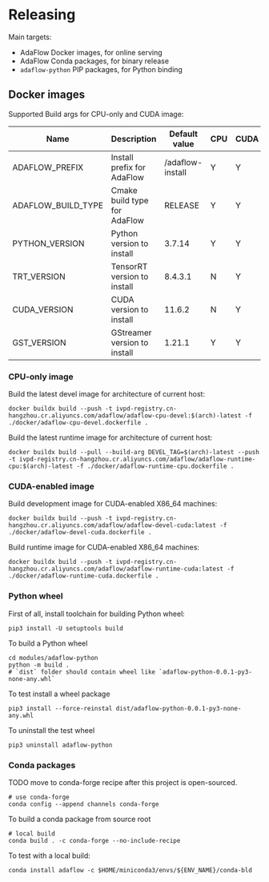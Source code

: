 # Releasing

Main targets:

* AdaFlow Docker images, for online serving
* AdaFlow Conda packages, for binary release
* `adaflow-python` PIP packages, for Python binding

## Docker images

Supported Build args for CPU-only and CUDA image:

| Name               | Description                  | Default value    | CPU | CUDA |
|--------------------|------------------------------|------------------|-----|------|
| ADAFLOW_PREFIX     | Install prefix for AdaFlow   | /adaflow-install | Y   | Y    |
| ADAFLOW_BUILD_TYPE | Cmake build type for AdaFlow | RELEASE          | Y   | Y    |
| PYTHON_VERSION     | Python version to install    | 3.7.14           | Y   | Y    |
| TRT_VERSION        | TensorRT version to install  | 8.4.3.1          | N   | Y    |
| CUDA_VERSION       | CUDA version to install      | 11.6.2           | N   | Y    |
| GST_VERSION        | GStreamer version to install | 1.21.1           | Y   | Y    |


### CPU-only image

Build the latest devel image for architecture of current host: 

```shell
docker buildx build --push -t ivpd-registry.cn-hangzhou.cr.aliyuncs.com/adaflow/adaflow-cpu-devel:$(arch)-latest -f ./docker/adaflow-cpu-devel.dockerfile .
```

Build the latest runtime image for architecture of current host:

```shell
docker buildx build --pull --build-arg DEVEL_TAG=$(arch)-latest --push -t ivpd-registry.cn-hangzhou.cr.aliyuncs.com/adaflow/adaflow-runtime-cpu:$(arch)-latest -f ./docker/adaflow-runtime-cpu.dockerfile .
```


### CUDA-enabled image

Build development image for CUDA-enabled X86_64 machines:

```shell
docker buildx build --push -t ivpd-registry.cn-hangzhou.cr.aliyuncs.com/adaflow/adaflow-devel-cuda:latest -f ./docker/adaflow-devel-cuda.dockerfile .
```

Build runtime image for CUDA-enabled X86_64 machines:

```shell
docker buildx build --push -t ivpd-registry.cn-hangzhou.cr.aliyuncs.com/adaflow/adaflow-runtime-cuda:latest -f ./docker/adaflow-runtime-cuda.dockerfile .
```


### Python wheel

First of all, install toolchain for building Python wheel:

```shell
pip3 install -U setuptools build
```

To build a Python wheel

```shell
cd modules/adaflow-python
python -m build .
# `dist` folder should contain wheel like `adaflow-python-0.0.1-py3-none-any.whl`
```

To test install a wheel package

```shell
pip3 install --force-reinstal dist/adaflow-python-0.0.1-py3-none-any.whl
```

To uninstall the test wheel

```shell
pip3 uninstall adaflow-python
```

### Conda packages

TODO move to conda-forge recipe after this project is open-sourced. 

```shell
# use conda-forge
conda config --append channels conda-forge
```

To build a conda package from source root

```shell
# local build
conda build . -c conda-forge --no-include-recipe
```

To test with a local build:

```shell
conda install adaflow -c $HOME/miniconda3/envs/${ENV_NAME}/conda-bld
```
